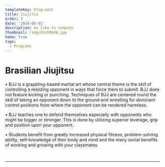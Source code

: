 ```yaml
---
templateKey: blog-post
title: Jiujitsu
order: 3
date: '2019-05-01'
description: we like to compete
thumbnail: /img/dsc09646.jpg
home: true
tags:
  - Programs
---
```


# Brasilian Jiujitsu

• BJJ is a grappling-based martial art whose central theme is the skill of controlling a resisting opponent in ways that force them to submit. BJJ does not feature kicking or punching. Techniques of BJJ are centered round the skill of taking an opponent down to the ground and wrestling for dominant control positions from where the opponent can be rendered harmless.

• BJJ teaches one to defend themselves especially with opponents who might be bigger or stronger. This is done by utilizing superior leverage, grip and position upon your opponent.

• Students benefit from greatly increased physical fitness, problem-solving ability, self-knowledge of their body and mind and the many social benefits of working and growing with your classmates.

<br>

---
